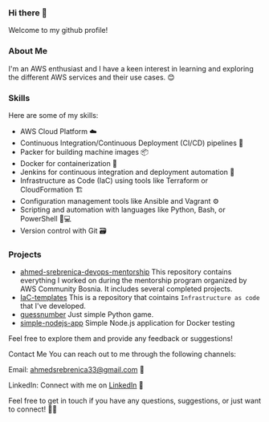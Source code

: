 ### Hi there 👋

Welcome to my github profile!

### About Me

I'm an AWS enthusiast and I have a keen interest in learning and exploring the different AWS services and their use cases. 😊

### Skills

Here are some of my skills:

- AWS Cloud Platform ☁️
- Continuous Integration/Continuous Deployment (CI/CD) pipelines 🔄
- Packer for building machine images 📦
- Docker for containerization 🐳
- Jenkins for continuous integration and deployment automation 🚀
- Infrastructure as Code (IaC) using tools like Terraform or CloudFormation 🏗️
- Configuration management tools like Ansible and Vagrant ⚙️
- Scripting and automation with languages like Python, Bash, or PowerShell 🐍💻
- Version control with Git 🗃️

### Projects

- [ahmed-srebrenica-devops-mentorship](https://github.com/Srebreni3/ahmed-srebrenica-devops-mentorship) This repository contains everything I worked on during the mentorship program organized by AWS Community Bosnia. It includes several completed projects.
- [IaC-templates](https://github.com/Srebreni3/IaC-templates) This is a repository that cointains `Infrastructure as code` that I've developed.
- [guessnumber](https://github.com/Srebreni3/guessnumber) Just simple Python game.
- [simple-nodejs-app](https://github.com/srebreni3/simple-nodejs-app) Simple Node.js application for Docker testing

Feel free to explore them and provide any feedback or suggestions!

Contact Me
You can reach out to me through the following channels:

Email: ahmedsrebrenica33@gmail.com 📩

LinkedIn: Connect with me on [LinkedIn](https://www.linkedin.com/in/ahmedsrebrenica/) 💼

Feel free to get in touch if you have any questions, suggestions, or just want to connect! 📩✨


